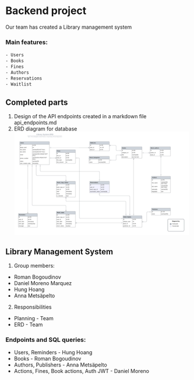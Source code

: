 # Backend project

Our team has created a Library management system
### Main features:
    - Users
    - Books
    - Fines
    - Authors
    - Reservations
    - Waitlist

## Completed parts

1. Design of the API endpoints created in a markdown file api_endpoints.md
2. ERD diagram for database
![Database ERD](Images/db_erd.png)


## Library Management System

1. Group members:
- Roman Bogoudinov
- Daniel Moreno Marquez
- Hung Hoang
- Anna Metsäpelto

2. Responsibilities
- Planning - Team
- ERD - Team
### Endpoints and SQL queries:
- Users, Reminders - Hung Hoang
- Books - Roman Bogoudinov
- Authors, Publishers - Anna Metsäpelto
- Actions, Fines, Book actions, Auth JWT - Daniel Moreno 
